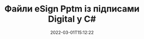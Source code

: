 ---
############################# Static ############################
layout: "auto-gen-signature"
date: 2022-03-01T15:12:22
draft: false
operation: Sign
signaturetype: Digital
fileformat: Pptm
productName: .NET
lang: uk
productCode: net
otherformats: pdf doc docx docm dot dotx odt ott xls xlsx xlsm xlsb ods ots xltx xltm pptx pptm
breadcrumb: Put Digital signature on Pptm for C#

############################# Head ############################
head_title: "Додавання цифрових електронних підписів до файлу Pptm за допомогою C#"
head_description: "Помістіть цифровий підпис у файл Pptm для .NET за допомогою кількох рядків коду. Використовуйте API підпису документів GroupDocs, щоб підписувати десятки форматів файлів."

############################# Header ############################
title: "Файли eSign Pptm із підписами Digital у C#"
description: "Як додати підпис Digital за допомогою кількох рядків коду .NET"
bg_image: "https://cms.admin.containerize.com/templates/aspose/App_Themes/V3/images/bg/header1.png"
bg_overlay: false
button:
    enable: true

############################# SubMenu ############################
submenu:
    enable: true

    left:
        img_alt: "GroupDocs.Signature for .NET"
        image: "https://cms.admin.containerize.com/templates/groupdocs/images/product-logos/90x90-noborder/groupdocs-signature-net.png"
        product: "GroupDocs.Signature"
        platform: ".NET"



############################# About ############################
about:
    enable: true
    title: "Про API цифрових підписів GroupDocs.Signature for .NET"
    content: |
        [GroupDocs.Signature for .NET](https://products.groupdocs.com/signature/net/) — це популярний API для оформлення документів за допомогою цифрових електронних підписів із цифровими сертифікатами. API цифрових підписів використовує файли сертифікатів PFX для підписання документів із захищеними паролем закритими та відкритими ключами. Цифрові підписи можна використовувати для сертифікації бізнес-документів за допомогою окремої сторінки eSign PDF, сертифікації цілих документів Microsoft Office, таких як Words, Excel, файли Powerpoint і документи Open Office. Клієнти можуть легко маніпулювати підписами, наприклад редагувати їх, видаляти або коригувати. API надає спосіб пошуку та перевірки підписів. Крім того, передбачено безліч можливостей для налаштування підписів.
    

############################# Steps ############################
steps:
    enable: true
    title_left: "Кроки для підпису Pptm за допомогою Digital у C#"
    content_left: |
        [GroupDocs.Signature for .NET](https://products.groupdocs.com/signature/net/) надає можливість швидко та легко підписувати документи Pptm за допомогою підписів Digital.
        
        * Створіть екземпляр класу підпису, який надає файл Pptm, який має бути підписаний як шлях або потік пам’яті
        * Створіть екземпляр класу SignOptions і встановіть усі потрібні дані.
        * Викликати метод Signature.Sign(), передаючи вихідний файл Pptm або потік пам’яті

    title_right: " Системні вимоги"
    content_right: |
        GroupDocs.Signature for .NET підтримуються на всіх основних платформах і операційних системах. Перш ніж виконувати наведений нижче код, переконайтеся, що у вашій системі встановлено такі передумови.

        * Операційні системи: Microsoft Windows, Linux, MacOS
        * Середовища розробки: Microsoft Visual Studio, Xamarin, MonoDevelop
        * Frameworks: .NET Framework, .NET Standard, .NET Core, Mono
        * Отримайте останню версію GroupDocs.Signature for .NET від [Nuget](https://www.nuget.org/packages/groupdocs.signature)
         
    code: |
        ```csharp    
                
        // Set up input Pptm file
        string filePath = "input.pptm";
        // Set up output file
        string outputFilePath = "output.pptm";
        // Provide digital certificate
        string certificateFilePath = "certificate.pfx";

        // Instantiate Signature for input file
        using (GroupDocs.Signature.Signature signature = new GroupDocs.Signature.Signature(filePath))
        {
                //Provide sign options
                DigitalSignOptions options = new DigitalSignOptions(certificateFilePath)
                {
                    // set certificate password
                    Password = "1234567890",
                    // set signature position
                    Left = 50,
                    Top = 200,
                };

                // sign Pptm document
                SignResult result = signature.Sign(outputFilePath, options);
        }

        ```

############################# Demos ############################
demos:
    enable: true
    title: "Підпис документів Pptm за допомогою Digital Live Demo"
    content: |
       Підпишіть файл Pptm різними підписами просто зараз, відвідавши веб-сайт [GroupDocs.Signature App](https://products.groupdocs.app/signature/family). Безкоштовна онлайн-демоверсія чекає на вас.          

############################# More Formats ############################
more_formats:
    enable: true
    title: "Інші підтримувані підписи Digital для C#"
    content: |
        "Ви також можете підписати Pptm іншими типами підписів. Перегляньте список нижче."
    format: 
       
       
back_to_top:
    enable: true
---